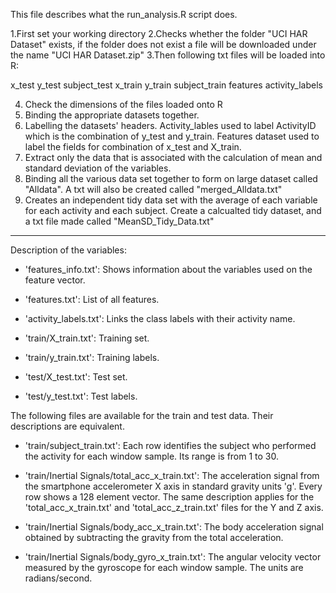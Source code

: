 This file describes what the run_analysis.R script does.

1.First set your working directory
2.Checks whether the folder "UCI HAR Dataset" exists, if the folder 
does not exist a file will be downloaded under the name "UCI HAR Dataset.zip"
3.Then following txt files will be loaded into R:

x_test
y_test
subject_test
x_train
y_train
subject_train
features
activity_labels

4. Check the dimensions of the files loaded onto R
5. Binding the appropriate datasets together.
6. Labelling the datasets' headers. Activity_lables used to label ActivityID which
is the combination of y_test and y_train. Features dataset used to label the fields for combination
of x_test and X_train.
7. Extract only the data that is associated with the calculation of mean and standard deviation of
the variables.
8. Binding all the various data set together to form on large dataset called "Alldata". A txt
will also be created called "merged_Alldata.txt"
9. Creates an independent tidy data set with the average of each variable for each activity 
and each subject. Create a calcualted tidy dataset, and a txt file made called 
"MeanSD_Tidy_Data.txt"

---------------------------------------------------------------------------------------------------------------------

Description of the variables:

- 'features_info.txt': Shows information about the variables used on the feature vector.

- 'features.txt': List of all features.

- 'activity_labels.txt': Links the class labels with their activity name.

- 'train/X_train.txt': Training set.

- 'train/y_train.txt': Training labels.

- 'test/X_test.txt': Test set.

- 'test/y_test.txt': Test labels.

The following files are available for the train and test data. Their descriptions are equivalent. 

- 'train/subject_train.txt': Each row identifies the subject who performed the activity for each window sample. Its range is from 1 to 30. 

- 'train/Inertial Signals/total_acc_x_train.txt': The acceleration signal from the smartphone accelerometer X axis in standard gravity units 'g'. Every row shows a 128 element vector. The same description applies for the 'total_acc_x_train.txt' and 'total_acc_z_train.txt' files for the Y and Z axis. 

- 'train/Inertial Signals/body_acc_x_train.txt': The body acceleration signal obtained by subtracting the gravity from the total acceleration. 

- 'train/Inertial Signals/body_gyro_x_train.txt': The angular velocity vector measured by the gyroscope for each window sample. The units are radians/second. 

